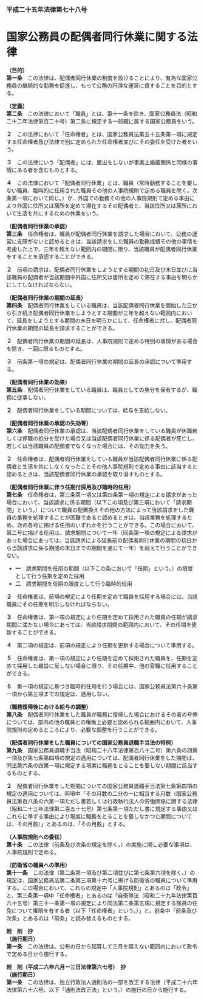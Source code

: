 ### 平成二十五年法律第七十八号  
# 国家公務員の配偶者同行休業に関する法律  
  
**（目的）**  
**第一条**　この法律は、配偶者同行休業の制度を設けることにより、有為な国家公務員の継続的な勤務を促進し、もって公務の円滑な運営に資することを目的とする。  
  
**（定義）**  
**第二条**　この法律において「職員」とは、第十一条を除き、国家公務員法（昭和二十二年法律第百二十号）第二条に規定する一般職に属する国家公務員をいう。  
  
**２**　この法律において「任命権者」とは、国家公務員法第五十五条第一項に規定する任命権者及び法律で別に定められた任命権者並びにその委任を受けた者をいう。  
  
**３**　この法律にいう「配偶者」には、届出をしないが事実上婚姻関係と同様の事情にある者を含むものとする。  
  
**４**　この法律において「配偶者同行休業」とは、職員（常時勤務することを要しない職員、臨時的に任用された職員その他の人事院規則で定める職員を除く。次条第一項において同じ。）が、外国での勤務その他の人事院規則で定める事由により外国に住所又は居所を定めて滞在するその配偶者と、当該住所又は居所において生活を共にするための休業をいう。  
  
**（配偶者同行休業の承認）**  
**第三条**　任命権者は、職員が配偶者同行休業を請求した場合において、公務の運営に支障がないと認めるときは、当該請求をした職員の勤務成績その他の事情を考慮した上で、三年を超えない範囲内の期間に限り、当該職員が配偶者同行休業をすることを承認することができる。  
  
**２**　前項の請求は、配偶者同行休業をしようとする期間の初日及び末日並びに当該職員の配偶者が当該期間中外国に住所又は居所を定めて滞在する事由を明らかにしてしなければならない。  
  
**（配偶者同行休業の期間の延長）**  
**第四条**　配偶者同行休業をしている職員は、当該配偶者同行休業を開始した日から引き続き配偶者同行休業をしようとする期間が三年を超えない範囲内において、延長をしようとする期間の末日を明らかにして、任命権者に対し、配偶者同行休業の期間の延長を請求することができる。  
  
**２**　配偶者同行休業の期間の延長は、人事院規則で定める特別の事情がある場合を除き、一回に限るものとする。  
  
**３**　前条第一項の規定は、配偶者同行休業の期間の延長の承認について準用する。  
  
**（配偶者同行休業の効果）**  
**第五条**　配偶者同行休業をしている職員は、職員としての身分を保有するが、職務に従事しない。  
  
**２**　配偶者同行休業をしている期間については、給与を支給しない。  
  
**（配偶者同行休業の承認の失効等）**  
**第六条**　配偶者同行休業の承認は、当該配偶者同行休業をしている職員が休職若しくは停職の処分を受けた場合又は当該配偶者同行休業に係る配偶者が死亡し、若しくは当該職員の配偶者でなくなった場合には、その効力を失う。  
  
**２**　任命権者は、配偶者同行休業をしている職員が当該配偶者同行休業に係る配偶者と生活を共にしなくなったことその他人事院規則で定める事由に該当すると認めるときは、当該配偶者同行休業の承認を取り消すものとする。  
  
**（配偶者同行休業に伴う任期付採用及び臨時的任用）**  
**第七条**　任命権者は、第三条第一項又は第四条第一項の規定による請求があった場合において、当該請求に係る期間（以下この項及び第三項において「請求期間」という。）について職員の配置換えその他の方法によって当該請求をした職員の業務を処理することが困難であると認めるときは、当該業務を処理するため、次の各号に掲げる任用のいずれかを行うことができる。この場合において、第二号に掲げる任用は、請求期間について一年（同条第一項の規定による請求があった場合にあっては、当該請求による延長前の配偶者同行休業の期間の初日から当該請求に係る期間の末日までの期間を通じて一年）を超えて行うことができない。  
* **一**　請求期間を任用の期間（以下この条において「任期」という。）の限度として行う任期を定めた採用  
* **二**　請求期間を任期の限度として行う臨時的任用  
  
**２**　任命権者は、前項の規定により任期を定めて職員を採用する場合には、当該職員にその任期を明示しなければならない。  
  
**３**　任命権者は、第一項の規定により任期を定めて採用された職員の任期が請求期間に満たない場合にあっては、当該請求期間の範囲内において、その任期を更新することができる。  
  
**４**　第二項の規定は、前項の規定により任期を更新する場合について準用する。  
  
**５**　任命権者は、第一項の規定により任期を定めて採用された職員を、任期を定めて採用した趣旨に反しない場合に限り、その任期中、他の官職に任用することができる。  
  
**６**　第一項の規定に基づき臨時的任用を行う場合には、国家公務員法第六十条第一項から第三項までの規定は、適用しない。  
  
**（職務復帰後における給与の調整）**  
**第八条**　配偶者同行休業をした職員が職務に復帰した場合におけるその者の号俸については、部内の他の職員との権衡上必要と認められる範囲内において、人事院規則の定めるところにより、必要な調整を行うことができる。  
  
**（配偶者同行休業をした職員についての国家公務員退職手当法の特例）**  
**第九条**　国家公務員退職手当法（昭和二十八年法律第百八十二号）第六条の四第一項及び第七条第四項の規定の適用については、配偶者同行休業をした期間は、同法第六条の四第一項に規定する現実に職務をとることを要しない期間に該当するものとする。  
  
**２**　配偶者同行休業をした期間についての国家公務員退職手当法第七条第四項の規定の適用については、同項中「その月数の二分の一に相当する月数（国家公務員法第百八条の六第一項ただし書若しくは行政執行法人の労働関係に関する法律（昭和二十三年法律第二百五十七号）第七条第一項ただし書に規定する事由又はこれらに準ずる事由により現実に職務をとることを要しなかつた期間については、その月数）」とあるのは、「その月数」とする。  
  
**（人事院規則への委任）**  
**第十条**　この法律（前条及び次条の規定を除く。）の実施に関し必要な事項は、人事院規則で定める。  
  
**（防衛省の職員への準用）**  
**第十一条**　この法律（第二条第一項及び第二項並びに第七条第六項を除く。）の規定は、国家公務員法第二条第三項第十六号に掲げる防衛省の職員について準用する。この場合において、これらの規定中「人事院規則」とあるのは「政令」と、第三条第一項中「任命権者」とあるのは「自衛隊法（昭和二十九年法律第百六十五号）第三十一条第一項の規定により同法第二条第五項に規定する隊員の任免について権限を有する者（以下「任命権者」という。）」と、前条中「前条及び次条」とあるのは「前条」と読み替えるものとする。  
  
**附　則　抄**  
**（施行期日）**  
**第一条**　この法律は、公布の日から起算して三月を超えない範囲内において政令で定める日から施行する。  
  
**附　則（平成二六年六月一三日法律第六七号）　抄**  
**（施行期日）**  
**第一条**　この法律は、独立行政法人通則法の一部を改正する法律（平成二十六年法律第六十六号。以下「通則法改正法」という。）の施行の日から施行する。  
  
